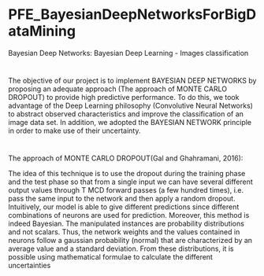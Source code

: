 # PFE_BayesianDeepNetworksForBigDataMining
Bayesian Deep Networks:
Bayesian Deep Learning - Images classification 
#
The objective of our project is to implement BAYESIAN DEEP NETWORKS by proposing an adequate approach (The approach of MONTE CARLO DROPOUT) to provide high predictive performance. To do this, we took advantage of the Deep Learning philosophy (Convolutive Neural Networks) to abstract observed characteristics and improve the classification of an image data set. In addition, we adopted the BAYESIAN NETWORK principle in order to make use of their uncertainty.
#
The approach of MONTE CARLO DROPOUT(Gal and Ghahramani, 2016):

The idea of this technique is to use the dropout during  the training phase and the test phase so that from a single input we can have several different output values through T MCD forward passes (a few hundred times), i.e. pass the same input to the network and then apply a random dropout. Intuitively, our model is able to give different predictions since different combinations of neurons are used for prediction. Moreover, this method is indeed Bayesian.
The manipulated instances are probability distributions and not scalars. Thus, the network weights and the values contained in neurons follow a gaussian probability (normal) that are characterized by an average value and a standard deviation. From these distributions, it is possible using mathematical formulae to calculate the different uncertainties

